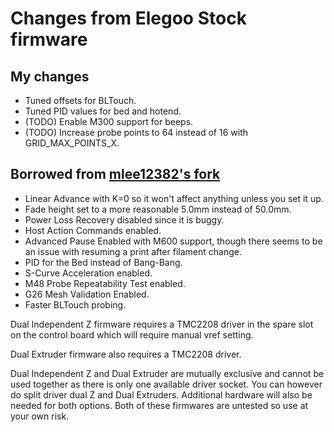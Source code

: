 # Changes from Elegoo Stock firmware

## My changes
 
 - Tuned offsets for BLTouch.
 - Tuned PID values for bed and hotend.
 - (TODO) Enable M300 support for beeps.
 - (TODO) Increase probe points to 64 instead of 16 with GRID_MAX_POINTS_X.

## Borrowed from [mlee12382's fork](https://github.com/mlee12382/Neptune_3)

 - Linear Advance with K=0 so it won't affect anything unless you set it up.
 - Fade height set to a more reasonable 5.0mm instead of 50.0mm.
 - Power Loss Recovery disabled since it is buggy.
 - Host Action Commands enabled.
 - Advanced Pause Enabled with M600 support, though there seems to be an issue with resuming a print after filament change.
 - PID for the Bed instead of Bang-Bang.
 - S-Curve Acceleration enabled.
 - M48 Probe Repeatability Test enabled.
 - G26 Mesh Validation Enabled.
 - Faster BLTouch probing.

Dual Independent Z firmware requires a TMC2208 driver in the spare slot on the control board which will require manual vref setting.

Dual Extruder firmware also requires a TMC2208 driver.

Dual Independent Z and Dual Extruder are mutually exclusive and cannot be used together as there is only one available driver socket. You can however do split driver dual Z and Dual Extruders. Additional hardware will also be needed for both options. Both of these firmwares are untested so use at your own risk.